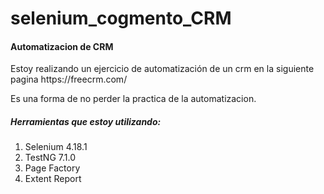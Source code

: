 # selenium_cogmento_CRM
#### Automatizacion de CRM 

<p>Estoy realizando un ejercicio de automatización de un crm en la siguiente pagina https://freecrm.com/

  Es una forma de no perder la practica de la automatizacion.</p>

##### Herramientas que estoy utilizando:
<ol>
<li>Selenium 4.18.1</li>
<li>TestNG 7.1.0</li>
<li>Page Factory</li>
<li>Extent Report</li>
</ol>
